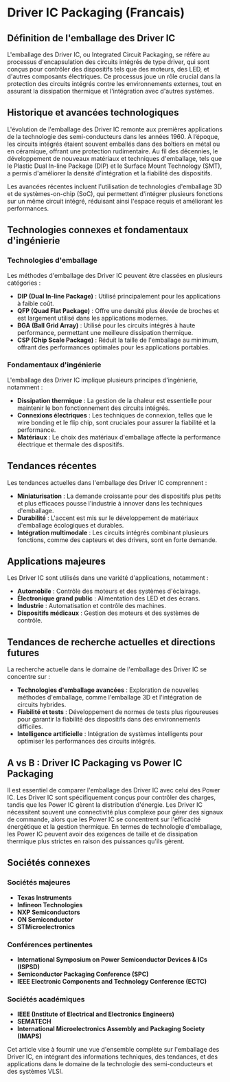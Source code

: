 # Driver IC Packaging (Francais)

## Définition de l'emballage des Driver IC

L'emballage des Driver IC, ou Integrated Circuit Packaging, se réfère au processus d'encapsulation des circuits intégrés de type driver, qui sont conçus pour contrôler des dispositifs tels que des moteurs, des LED, et d'autres composants électriques. Ce processus joue un rôle crucial dans la protection des circuits intégrés contre les environnements externes, tout en assurant la dissipation thermique et l'intégration avec d'autres systèmes.

## Historique et avancées technologiques

L'évolution de l'emballage des Driver IC remonte aux premières applications de la technologie des semi-conducteurs dans les années 1960. À l’époque, les circuits intégrés étaient souvent emballés dans des boîtiers en métal ou en céramique, offrant une protection rudimentaire. Au fil des décennies, le développement de nouveaux matériaux et techniques d'emballage, tels que le Plastic Dual In-line Package (DIP) et le Surface Mount Technology (SMT), a permis d'améliorer la densité d'intégration et la fiabilité des dispositifs.

Les avancées récentes incluent l'utilisation de technologies d'emballage 3D et de systèmes-on-chip (SoC), qui permettent d'intégrer plusieurs fonctions sur un même circuit intégré, réduisant ainsi l'espace requis et améliorant les performances.

## Technologies connexes et fondamentaux d'ingénierie

### Technologies d'emballage

Les méthodes d'emballage des Driver IC peuvent être classées en plusieurs catégories :

- **DIP (Dual In-line Package)** : Utilisé principalement pour les applications à faible coût.
- **QFP (Quad Flat Package)** : Offre une densité plus élevée de broches et est largement utilisé dans les applications modernes.
- **BGA (Ball Grid Array)** : Utilisé pour les circuits intégrés à haute performance, permettant une meilleure dissipation thermique.
- **CSP (Chip Scale Package)** : Réduit la taille de l'emballage au minimum, offrant des performances optimales pour les applications portables.

### Fondamentaux d'ingénierie

L'emballage des Driver IC implique plusieurs principes d'ingénierie, notamment :

- **Dissipation thermique** : La gestion de la chaleur est essentielle pour maintenir le bon fonctionnement des circuits intégrés.
- **Connexions électriques** : Les techniques de connexion, telles que le wire bonding et le flip chip, sont cruciales pour assurer la fiabilité et la performance.
- **Matériaux** : Le choix des matériaux d'emballage affecte la performance électrique et thermale des dispositifs.

## Tendances récentes

Les tendances actuelles dans l'emballage des Driver IC comprennent :

- **Miniaturisation** : La demande croissante pour des dispositifs plus petits et plus efficaces pousse l'industrie à innover dans les techniques d'emballage.
- **Durabilité** : L'accent est mis sur le développement de matériaux d'emballage écologiques et durables.
- **Intégration multimodale** : Les circuits intégrés combinant plusieurs fonctions, comme des capteurs et des drivers, sont en forte demande.

## Applications majeures

Les Driver IC sont utilisés dans une variété d'applications, notamment :

- **Automobile** : Contrôle des moteurs et des systèmes d'éclairage.
- **Électronique grand public** : Alimentation des LED et des écrans.
- **Industrie** : Automatisation et contrôle des machines.
- **Dispositifs médicaux** : Gestion des moteurs et des systèmes de contrôle.

## Tendances de recherche actuelles et directions futures

La recherche actuelle dans le domaine de l'emballage des Driver IC se concentre sur :

- **Technologies d'emballage avancées** : Exploration de nouvelles méthodes d'emballage, comme l'emballage 3D et l'intégration de circuits hybrides.
- **Fiabilité et tests** : Développement de normes de tests plus rigoureuses pour garantir la fiabilité des dispositifs dans des environnements difficiles.
- **Intelligence artificielle** : Intégration de systèmes intelligents pour optimiser les performances des circuits intégrés.

## A vs B : Driver IC Packaging vs Power IC Packaging

Il est essentiel de comparer l'emballage des Driver IC avec celui des Power IC. Les Driver IC sont spécifiquement conçus pour contrôler des charges, tandis que les Power IC gèrent la distribution d'énergie. Les Driver IC nécessitent souvent une connectivité plus complexe pour gérer des signaux de commande, alors que les Power IC se concentrent sur l'efficacité énergétique et la gestion thermique. En termes de technologie d'emballage, les Power IC peuvent avoir des exigences de taille et de dissipation thermique plus strictes en raison des puissances qu'ils gèrent.

## Sociétés connexes

### Sociétés majeures

- **Texas Instruments**
- **Infineon Technologies**
- **NXP Semiconductors**
- **ON Semiconductor**
- **STMicroelectronics**

### Conférences pertinentes

- **International Symposium on Power Semiconductor Devices & ICs (ISPSD)**
- **Semiconductor Packaging Conference (SPC)**
- **IEEE Electronic Components and Technology Conference (ECTC)**

### Sociétés académiques

- **IEEE (Institute of Electrical and Electronics Engineers)**
- **SEMATECH**
- **International Microelectronics Assembly and Packaging Society (IMAPS)**

Cet article vise à fournir une vue d'ensemble complète sur l'emballage des Driver IC, en intégrant des informations techniques, des tendances, et des applications dans le domaine de la technologie des semi-conducteurs et des systèmes VLSI.